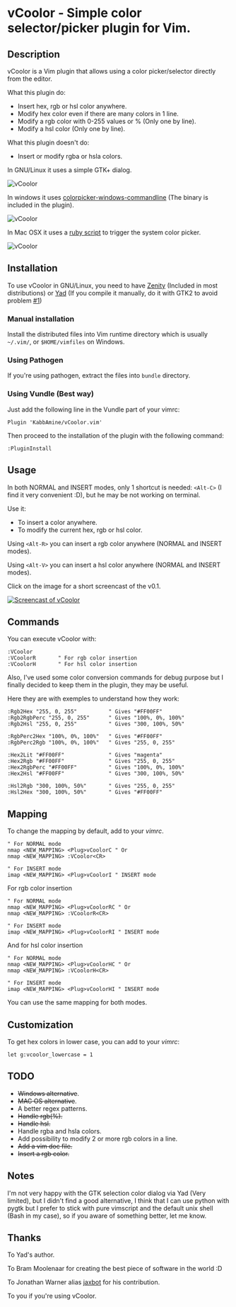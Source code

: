 vCoolor - Simple color selector/picker plugin for Vim.
======================================================

Description
-----------

vCoolor is a Vim plugin that allows using a color picker/selector directly from the editor.

What this plugin do:

* Insert hex, rgb or hsl color anywhere.
* Modify hex color even if there are many colors in 1 line.
* Modify a rgb color with 0-255 values or % (Only one by line).
* Modify a hsl color (Only one by line).

What this plugin doesn't do:

* Insert or modify rgba or hsla colors.

In GNU/Linux it uses a simple GTK+ dialog.

![vCoolor](.img/screen.png)

In windows it uses [colorpicker-windows-commandline](https://github.com/jaxbot/colorpicker-windows-commandline) (The binary is included in the plugin).

![vCoolor](.img/screen-win.png)

In Mac OSX it uses a [ruby script](https://github.com/KabbAmine/vCoolor.vim/tree/master/osx/color-picker) to trigger the system color picker.

![vCoolor](.img/screen-osx.png)

Installation
-------------

To use vCoolor in GNU/Linux, you need to have [Zenity](https://wiki.gnome.org/action/show/Projects/Zenity) (Included in most distributions) or [Yad](http://sourceforge.net/projects/yad-dialog/) (If you compile it manually, do it with GTK2 to avoid problem [#1](https://github.com/KabbAmine/vCoolor.vim/issues/1))

### Manual installation

Install the distributed files into Vim runtime directory which is usually `~/.vim/`, or `$HOME/vimfiles` on Windows.

### Using Pathogen
If you're using pathogen, extract the files into `bundle` directory.

### Using Vundle (Best way)
Just add the following line in the Vundle part of your vimrc:
    
	Plugin 'KabbAmine/vCoolor.vim'

Then proceed to the installation of the plugin with the following command:

	:PluginInstall

Usage
-----

In both NORMAL and INSERT modes, only 1 shortcut is needed: `<Alt-C>` (I find it very convenient :D), but he may be not working on terminal.

Use it:

* To insert a color anywhere.
* To modify the current hex, rgb or hsl color.

Using `<Alt-R>` you can insert a rgb color anywhere (NORMAL and INSERT modes).

Using `<Alt-V>` you can insert a hsl color anywhere (NORMAL and INSERT modes).

Click on the image for a short screencast of the v0.1.

[![Screencast of vCoolor](.img/play-me.jpg)](https://www.youtube.com/watch?v=ZBJ_-Uxm55U)

Commands
--------

You can execute vCoolor with:

	:VCoolor
    :VCoolorR		" For rgb color insertion
    :VCoolorH		" For hsl color insertion

Also, I've used some color conversion commands for debug purpose but I finally decided to keep them in the plugin, they may be useful.

Here they are with exemples to understand how they work:

	:Rgb2Hex "255, 0, 255"			" Gives "#FF00FF"
	:Rgb2RgbPerc "255, 0, 255"		" Gives "100%, 0%, 100%"
    :Rgb2Hsl "255, 0, 255"			" Gives "300, 100%, 50%"

    :RgbPerc2Hex "100%, 0%, 100%"	" Gives "#FF00FF"
	:RgbPerc2Rgb "100%, 0%, 100%"	" Gives "255, 0, 255"

    :Hex2Lit "#FF00FF"				" Gives "magenta"
	:Hex2Rgb "#FF00FF"				" Gives "255, 0, 255"
	:Hex2RgbPerc "#FF00FF"			" Gives "100%, 0%, 100%"
    :Hex2Hsl "#FF00FF"				" Gives "300, 100%, 50%"

    :Hsl2Rgb "300, 100%, 50%"		" Gives "255, 0, 255"
    :Hsl2Hex "300, 100%, 50%"		" Gives "#FF00FF"

Mapping
-------

To change the mapping by default, add to your *vimrc*.

	" For NORMAL mode
	nmap <NEW_MAPPING> <Plug>vCoolorC " Or
	nmap <NEW_MAPPING> :VCoolor<CR>
	
    " For INSERT mode
    imap <NEW_MAPPING> <Plug>vCoolorI " INSERT mode

For rgb color insertion

	" For NORMAL mode
	nmap <NEW_MAPPING> <Plug>vCoolorRC " Or
	nmap <NEW_MAPPING> :VCoolorR<CR>
	
    " For INSERT mode
    imap <NEW_MAPPING> <Plug>vCoolorRI " INSERT mode

And for hsl color insertion

	" For NORMAL mode
	nmap <NEW_MAPPING> <Plug>vCoolorHC " Or
	nmap <NEW_MAPPING> :VCoolorH<CR>
	
    " For INSERT mode
    imap <NEW_MAPPING> <Plug>vCoolorHI " INSERT mode

You can use the same mapping for both modes.

Customization
-------------

To get hex colors in lower case, you can add to your *vimrc*:

	let g:vcoolor_lowercase = 1

TODO
----

- ~~Windows alternative~~.
- ~~MAC OS alternative~~.
- A better regex patterns.
- ~~Handle rgb(%).~~
- ~~Handle hsl.~~
- Handle rgba and hsla colors.
- Add possibility to modify 2 or more rgb colors in a line.
- ~~Add a vim doc file.~~
- ~~Insert a rgb color.~~

Notes
-------------

I'm not very happy with the GTK selection color dialog via Yad (Very limited), but I didn't find a good alternative, I think that I can use python with pygtk but I prefer to stick with pure vimscript and the default unix shell (Bash in my case), so if you aware of something better, let me know.

Thanks
-------

To Yad's author.

To Bram Moolenaar for creating the best piece of software in the world :D

To Jonathan Warner alias [jaxbot](https://github.com/jaxbot) for his contribution.

To you if you're using vCoolor.
